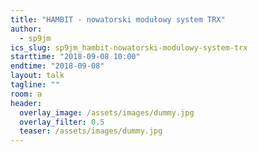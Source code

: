 ```yaml
---
title: "HAMBIT - nowatorski modułowy system TRX"
author: 
  - sp9jm
ics_slug: sp9jm_hambit-nowatorski-modulowy-system-trx
starttime: "2018-09-08 10:00"
endtime: "2018-09-08"
layout: talk
tagline: ""
room: a
header:
  overlay_image: /assets/images/dummy.jpg
  overlay_filter: 0.5
  teaser: /assets/images/dummy.jpg
---
```

